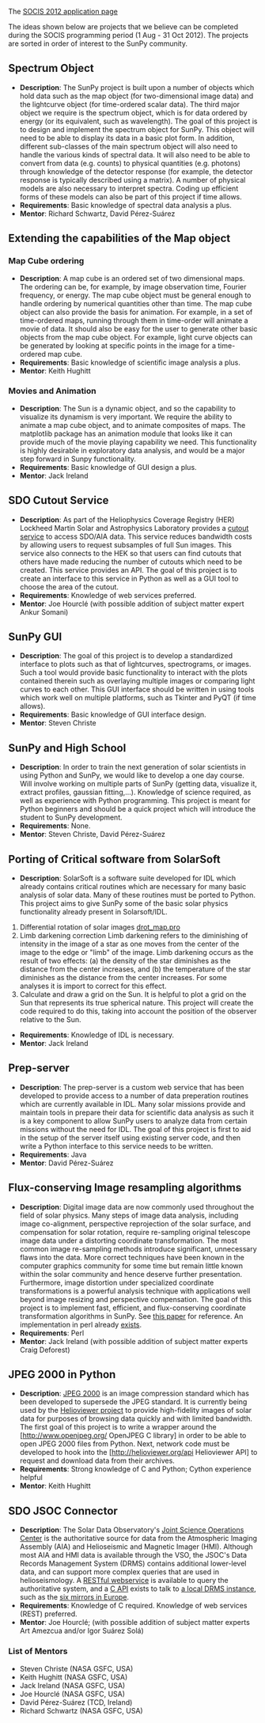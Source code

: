 The [SOCIS 2012 application page](https://github.com/sunpy/sunpy/wiki/SOCIS-2012)

The ideas shown below are projects that we believe can be completed during the SOCIS programming period (1 Aug - 31 Oct 2012).  The projects are sorted in order of interest to the SunPy community.

## Spectrum Object
* **Description**: The SunPy project is built upon a number of objects which hold data such as the map object (for two-dimensional image data) and the lightcurve object (for time-ordered scalar data).  The third major object we require is the spectrum object, which is for data ordered by energy (or its equivalent, such as wavelength). The goal of this project is to design and implement the spectrum object for SunPy. This object will need to be able to display its data in a basic plot form. In addition, different sub-classes of the main spectrum object will also need to handle the various kinds of spectral data.  It will also need to be able to convert from data (e.g. counts) to physical quantities (e.g. photons) through knowledge of the detector response (for example, the detector response is typically described using a matrix). A number of physical models are also necessary to interpret spectra. Coding up efficient forms of these models can also be part of this project if time allows.
* **Requirements**: Basic knowledge of spectral data analysis a plus.
* **Mentor**: Richard Schwartz, David Pérez-Suárez

## Extending the capabilities of the Map object
### Map Cube ordering
* **Description**: A map cube is an ordered set of two dimensional maps.  The ordering can be, for example, by image observation time, Fourier frequency, or energy.  The map cube object must be general enough to handle ordering by numerical quantities other than time.  The map cube object can also provide the basis for animation.  For example, in a set of time-ordered maps, running through them in time-order will animate a movie of data.  It should also be easy for the user to generate other basic objects from the map cube object. For example, light curve objects can be generated by looking at specific points in the image for a time-ordered map cube.
* **Requirements**: Basic knowledge of scientific image analysis a plus.
* **Mentor**: Keith Hughitt

### Movies and Animation
* **Description**: The Sun is a dynamic object, and so the capability to visualize its dynamism is very important.  We require the ability to animate a map cube object, and to animate composites of maps.  The matplotlib package has an animation module that looks like it can provide much of the movie playing capability we need.  This functionality is highly desirable in exploratory data analysis, and would be a major step forward in Sunpy functionality.
* **Requirements**: Basic knowledge of GUI design a plus.
* **Mentor**: Jack Ireland

##  SDO Cutout Service 
* **Description**: As part of the Heliophysics Coverage Registry (HER) Lockheed Martin Solar and Astrophysics Laboratory provides a [cutout service](http://www.lmsal.com/get_aia_data/) to access SDO/AIA data. This service reduces bandwidth costs by allowing users to request subsamples of full Sun images. This service also connects to the HEK so that users can find cutouts that others have made reducing the number of cutouts which need to be created. This service provides an API. The goal of this project is to create an interface to this service in Python as well as a GUI tool to choose the area of the cutout.
* **Requirements**: Knowledge of web services preferred.
* **Mentor**: Joe Hourclé (with possible addition of subject matter expert Ankur Somani)

##  SunPy GUI 
* **Description**: The goal of this project is to develop a standardized interface to plots such as that of lightcurves, spectrograms, or images. Such a tool would provide basic functionality to interact with the plots contained therein such as overlaying multiple images or comparing light curves to each other. This GUI interface should be written in using tools which work well on multiple platforms, such as Tkinter and PyQT (if time allows).
* **Requirements**: Basic knowledge of GUI interface design.
* **Mentor**: Steven Christe

## SunPy and High School
* **Description**: In order to train the next generation of solar scientists in using Python and SunPy, we would like to develop a one day course.  Will involve working on multiple parts of SunPy (getting data, visualize it, extract profiles, gaussian fitting,...).  Knowledge of science required, as well as experience with Python programming. This project is meant for Python beginners and should be a quick project which will introduce the student to SunPy development. 
* **Requirements**: None.
* **Mentor**: Steven Christe, David Pérez-Suárez

## Porting of Critical software from SolarSoft
* **Description**: SolarSoft is a software suite developed for IDL which already contains critical routines which are necessary for many basic analysis of solar data. Many of these routines must be ported to Python. This project aims to give SunPy some of the basic solar physics functionality already present in Solarsoft/IDL.
1. Differential rotation of solar images [drot_map.pro](http://hesperia.gsfc.nasa.gov/ssw/gen/idl/maps/drot_map.pro)
2. Limb darkening correction
Limb darkening refers to the diminishing of intensity in the image of a star as one moves from the center of the image to the edge or "limb" of the image. Limb darkening occurs as the result of two effects: (a) the density of the star diminishes as the distance from the center increases, and (b) the temperature of the star diminishes as the distance from the center increases.  For some analyses it is import to correct for this effect.
3. Calculate and draw a grid on the Sun.
It is helpful to plot a grid on the Sun that represents its true spherical nature.  This project will create the code required to do this, taking into account the position of the observer relative to the Sun.
* **Requirements**: Knowledge of IDL is necessary.
* **Mentor**: Jack Ireland

## Prep-server
* **Description**: The prep-server is a custom web service that has been developed to provide access to a number of data preperation routines which are currently available in IDL. Many solar missions provide and maintain tools in prepare their data for scientific data analysis as such it is a key component to allow SunPy users to analyze data from certain missions without the need for IDL. The goal of this project is first to aid in the setup of the server itself using existing server code, and then write a Python interface to this service needs to be written.
* **Requirements**: Java
* **Mentor**: David Pérez-Suárez

## Flux-conserving Image resampling algorithms
* **Description**: Digital image data are now commonly used throughout the field of solar physics. Many steps of image data analysis, including image co-alignment, perspective reprojection of the solar surface, and compensation for solar rotation, require re-sampling original telescope image data under a distorting coordinate transformation. The most common image re-sampling methods introduce significant, unnecessary flaws into the data. More correct techniques have been known in the computer graphics community for some time but remain little known within the solar community and hence deserve further presentation. Furthermore, image distortion under specialized coordinate transformations is a powerful analysis technique with applications well beyond image resizing and perspective compensation. The goal of this project is to implement fast, efficient, and flux-conserving coordinate transformation algorithms in SunPy. See [this paper](http://adsabs.harvard.edu/abs/2004SoPh..219....3D) for reference. An implementation in perl already [exists](http://pdl.perl.org/PDLdocs/Transform.html).
* **Requirements**: Perl
* **Mentor**: Jack Ireland (with possible addition of subject matter experts Craig Deforest)

## JPEG 2000 in Python
* **Description**: [JPEG 2000](http://en.wikipedia.org/wiki/JPEG_2000) is an image compression standard which has been developed to supersede the JPEG standard. It is currently being used by the [Helioviewer project](http://wiki.helioviewer.org/wiki/Main_Page) to provide high-fidelity images of solar data for purposes of browsing data quickly and with limited bandwidth. The first goal of this project is to write a wrapper around the [http://www.openjpeg.org/ OpenJPEG C library] in order to be able to open JPEG 2000 files from Python. Next, network code must be developed to hook into the [http://helioviewer.org/api Helioviewer API] to request and download data from their archives.
* **Requirements**: Strong knowledge of C and Python; Cython experience helpful
* **Mentor**: Keith Hughitt

##  SDO JSOC Connector 
* **Description**: The Solar Data Observatory's [Joint Science Operations Center](http://jsoc.stanford.edu/) is the authoritative source for data from the Atmospheric Imaging Assembly (AIA) and Helioseismic and Magnetic Imager (HMI).  Although most AIA and HMI data is available through the VSO, the JSOC's Data Records Management System (DRMS) contains additional lower-level data, and can support more complex queries that are used in helioseismology.  A [RESTful webservice](http://jsoc.stanford.edu/jsocwiki/AjaxJsocConnect) is available to query the authoritative system, and a [C API](http://jsoc.stanford.edu/jsocwiki/JsocDataAccess) exists to talk to [a local DRMS instance](http://vso.stanford.edu/netdrms/), such as the [six mirrors in Europe](http://vso.stanford.edu/netdrms/site_codes.html).
* **Requirements**: Knowledge of C required.  Knowledge of web services (REST) preferred.
* **Mentor**: Joe Hourclé; (with possible addition of subject matter experts Art Amezcua and/or Igor Suárez Solá)

### List of Mentors

* Steven Christe (NASA GSFC, USA)
* Keith Hughitt (NASA GSFC, USA)
* Jack Ireland (NASA GSFC, USA)
* Joe Hourclé (NASA GSFC, USA)
* David Pérez-Suárez (TCD, Ireland)
* Richard Schwartz (NASA GSFC, USA)